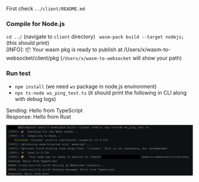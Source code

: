 
First check `../client/README.md`


### Compile for Node.js
`cd ../` (navigate to `client` directory)
` wasm-pack build --target nodejs;` (this should print)  
[INFO]: 📦   Your wasm pkg is ready to publish at /Users/x/wasm-to-websocket/client/pkg
(`/Users/x/wasm-to-websocket` will show your path)

### Run test
- `npm install` (we need `ws` package in node.js environment)
- `npx ts-node ws_ping_test.ts` (it should print the following in CLI along with debug logs) 

Sending: Hello from TypeScript  
Response: Hello from Rust


![Missing Node.js test screenshot](node_test.png "Node.js test file screenshot")


